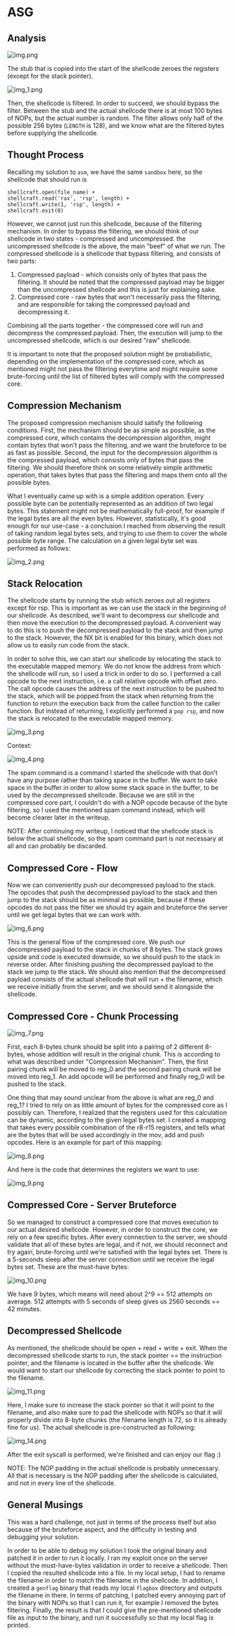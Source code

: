 # ASG
## Analysis
![img.png](img.png)

The stub that is copied into the start of the shellcode zeroes the registers (except for the stack pointer).

![img_1.png](img_1.png)

Then, the shellcode is filtered.
In order to succeed, we should bypass the filter.
Between the stub and the actual shellcode there is at most 100 bytes of NOPs, but the actual number is random.
The filter allows only half of the possible 256 bytes (`LENGTH` is 128),
and we know what are the filtered bytes before supplying the shellcode.

## Thought Process
Recalling my solution to `asm`, we have the same `sandbox` here, so the shellcode that should run is
```
shellcraft.open(file_name) +
shellcraft.read('rax', 'rsp', length) +
shellcraft.write(1, 'rsp', length) +
shellcraft.exit(0)
```
However, we cannot just run this shellcode, because of the filtering mechanism.
In order to bypass the filtering, we should think of our shellcode in two states - compressed and uncompressed.
the uncompressed shellcode is the above, the main "beef" of what we run.
The compressed shellcode is a shellcode that bypass filtering, and consists of two parts:
1. Compressed payload - which consists only of bytes that pass the filtering. It should be noted that the compressed payload may be bigger than the uncompressed shellcode and this is just for explaining sake.
2. Compressed core - raw bytes that won't necessarily pass the filtering, and are responsible for taking the compressed payload and decompressing it.

Combining all the parts together - the compressed core will run and decompress the compressed payload.
Then, the execution will jump to the uncompressed shellcode, which is our desired "raw" shellcode.

It is important to note that the proposed solution might be probabilistic, depending on the implementation of the compressed core,
which as mentioned might not pass the filtering everytime and might require some brute-forcing until the list of filtered bytes will comply with the compressed core.

## Compression Mechanism
The proposed compression mechanism should satisfy the following conditions.
First, the mechanism should be as simple as possible, as the compressed core, 
which contains the decompression algorithm, might contain bytes that won't pass the filtering, 
and we want the bruteforce to be as fast as possible.
Second, the input for the decompression algorithm is the compressed payload, 
which consists only of bytes that pass the filtering.
We should therefore think on some relatively simple arithmetic operation,
that takes bytes that pass the filtering and maps them onto all the possible bytes.

What I eventually came up with is a simple addition operation.
Every possible byte can be potentially represented as an addition of two legal bytes.
This statement might not be mathematically full-proof, for example if the legal bytes are all the even bytes.
However, statistically, it's good enough for our use-case - 
a conclusion I reached from observing the result of taking random legal bytes sets,
and trying to use them to cover the whole possible byte range.
The calculation on a given legal byte set was performed as follows:

![img_2.png](img_2.png)

## Stack Relocation
The shellcode starts by running the stub which zeroes out all registers except for rsp.
This is important as we can use the stack in the beginning of our shellcode.
As described, we'll want to decompress our shellcode and then move the execution to the decompressed payload.
A convenient way to do this is to push the decompressed payload to the stack and then jump to the stack.
However, the NX bit is enabled for this binary, which does not allow us to easily run code from the stack.

In order to solve this, we can start our shellcode by relocating the stack to the executable mapped memory.
We do not know the address from which the shellcode will run, so I used a trick in order to do so.
I performed a call opcode to the next instruction, i.e. a call relative opcode with offset zero.
The call opcode causes the address of the next instruction to be pushed to the stack, 
which will be popped from the stack when returning from the function to return the execution back from the callee function to the caller function.
But instead of returning, I explicitly performed a `pop rsp`, and now the stack is relocated to the executable mapped memory.

![img_3.png](img_3.png)

Context:

![img_4.png](img_4.png)

The spam command is a command I started the shellcode with that don't have any purpose rather than taking space in the buffer.
We want to take space in the buffer in order to allow some stack space in the buffer, to be used by the decompressed shellcode.
Because we are still in the compressed core part, I couldn't do with a NOP opcode because of the byte filtering, 
so I used the mentioned spam command instead, which will become clearer later in the writeup.

NOTE: After continuing my writeup, I noticed that the shellcode stack is below the actual shellcode, 
so the spam command part is not necessary at all and can probably be discarded.

## Compressed Core - Flow
Now we can conveniently push our decompressed payload to the stack.
The opcodes that push the decompressed payload to the stack and then jump to the stack should be as minimal as possible,
because if these opcodes do not pass the filter we should try again and bruteforce the server until we get legal bytes that we can work with.

![img_6.png](img_6.png)

This is the general flow of the compressed core.
We push our decompressed payload to the stack in chunks of 8 bytes.
The stack grows upside and code is executed downside, so we should push to the stack in reverse order.
After finishing pushing the decompressed payload to the stack we jump to the stack.
We should also mention that the decompressed payload consists of the actual shellcode that will run + the filename, 
which we receive initially from the server, and we should send it alongside the shellcode.

## Compressed Core - Chunk Processing
![img_7.png](img_7.png)

First, each 8-bytes chunk should be split into a pairing of 2 different 8-bytes, whose addition will result in the original chunk.
This is according to what was described under "Compression Mechanism".
Then, the first pairing chunk will be moved to reg_0 and the second pairing chunk will be moved into reg_1.
An add opcode will be performed and finally reg_0 will be pushed to the stack.

One thing that may sound unclear from the above is what are reg_0 and reg_1?
I tried to rely on as little amount of bytes for the compressed core as I possibly can.
Therefore, I realized that the registers used for this calculation can be dynamic, according to the given legal bytes set.
I created a mapping that takes every possible combination of the r8-r15 registers, 
and tells what are the bytes that will be used accordingly in the mov, add and push opcodes.
Here is an example for part of this mapping:

![img_8.png](img_8.png)

And here is the code that determines the registers we want to use:

![img_9.png](img_9.png)

## Compressed Core - Server Bruteforce
So we managed to construct a compressed core that moves execution to our actual desired shellcode.
However, in order to construct the core, we rely on a few specific bytes.
After every connection to the server, we should validate that all of these bytes are legal, 
and if not, we should reconnect and try again, brute-forcing until we're satisfied with the legal bytes set.
There is a 5-seconds sleep after the server connection until we receive the legal bytes set.
These are the must-have bytes:

![img_10.png](img_10.png)

We have 9 bytes, which means will need about 2^9 == 512 attempts on average.
512 attempts with 5 seconds of sleep gives us 2560 seconds == 42 minutes.

## Decompressed Shellcode
As mentioned, the shellcode should be open + read + write + exit.
When the decompressed shellcode starts to run, the stack pointer == the instruction pointer, 
and the filename is located in the buffer after the shellcode.
We would want to start our shellcode by correcting the stack pointer to point to the filename.

![img_11.png](img_11.png)

Here, I make sure to increase the stack pointer so that it will point to the filename, 
and also make sure to pad the shellcode with NOPs so that it will properly divide into 8-byte chunks 
(the filename length is 72, so it is already fine for us).
The actual shellcode is pre-constructed as following:

![img_14.png](img_14.png)

After the exit syscall is performed, we're finished and can enjoy our flag :)

NOTE: The NOP padding in the actual shellcode is probably unnecessary.
All that is necessary is the NOP padding after the shellcode is calculated, and not in every line of the shellcode.

## General Musings
This was a hard challenge, not just in terms of the process itself but also because of the bruteforce aspect, 
and the difficulty in testing and debugging your solution.

In order to be able to debug my solution I took the original binary and patched it in order to run it locally.
I ran my exploit once on the server without the must-have-bytes validation in order to receive a shellcode.
Then I copied the resulted shellcode into a file.
In my local setup, I had to rename the filename in order to match the filename in the shellcode.
In addition, I created a `genflag` binary that reads my local `flagbox` directory and outputs the filename in there.
In terms of patching, I patched every annoying part of the binary with NOPs so that I can run it, 
for example I removed the bytes filtering. 
Finally, the result is that I could give the pre-mentioned shellcode file as input to the binary,
and run it successfully so that my local flag is printed.
